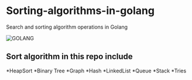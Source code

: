 # Sorting-algorithms-in-golang
Search and sorting algorithm operations in Golang

![GOLANG](https://user-images.githubusercontent.com/59836635/138576965-c59a6667-eb9d-4776-88e2-5489a6a5f27b.png)
##  Sort algorithm in this repo include
*HeapSort
*Binary Tree
*Graph
*Hash
*LinkedList
*Queue
*Stack
*Tries

